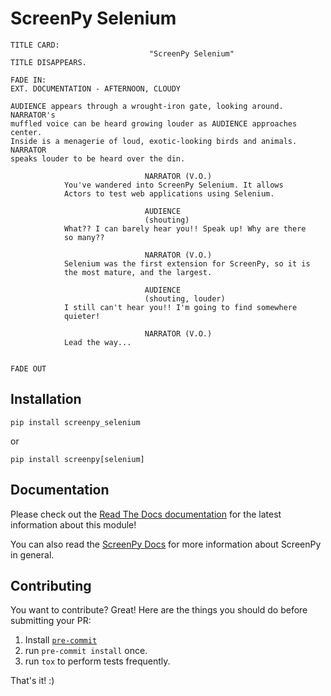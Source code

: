 ScreenPy Selenium
=================

```
TITLE CARD:
                               "ScreenPy Selenium"
TITLE DISAPPEARS.
                                                                      FADE IN:
EXT. DOCUMENTATION - AFTERNOON, CLOUDY

AUDIENCE appears through a wrought-iron gate, looking around. NARRATOR's
muffled voice can be heard growing louder as AUDIENCE approaches center.
Inside is a menagerie of loud, exotic-looking birds and animals. NARRATOR
speaks louder to be heard over the din.

                              NARRATOR (V.O.)
            You've wandered into ScreenPy Selenium. It allows
            Actors to test web applications using Selenium.

                              AUDIENCE
                              (shouting)
            What?? I can barely hear you!! Speak up! Why are there
            so many??

                              NARRATOR (V.O.)
            Selenium was the first extension for ScreenPy, so it is
            the most mature, and the largest.

                              AUDIENCE
                              (shouting, louder)
            I still can't hear you!! I'm going to find somewhere
            quieter!

                              NARRATOR (V.O.)
            Lead the way...

                                                                      FADE OUT
```


Installation
------------
    pip install screenpy_selenium

or

    pip install screenpy[selenium]


Documentation
----------
Please check out the [Read The Docs documentation](https://screenpy-selenium-docs.readthedocs.io/en/latest/) for the latest information about this module!

You can also read the [ScreenPy Docs](https://screenpy-docs.readthedocs.io/en/latest/) for more information about ScreenPy in general.


Contributing
------------
You want to contribute? Great! Here are the things you should do before submitting your PR:

1. Install [`pre-commit`](https://pre-commit.com/)
1. run `pre-commit install` once.
1. run `tox` to perform tests frequently.

That's it! :)
